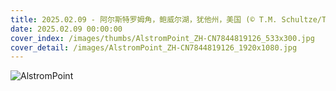 ```yaml
---
title: 2025.02.09 - 阿尔斯特罗姆角，鲍威尔湖，犹他州，美国 (© T.M. Schultze/TANDEM Stills + Motion)
date: 2025.02.09 00:00:00
cover_index: /images/thumbs/AlstromPoint_ZH-CN7844819126_533x300.jpg
cover_detail: /images/AlstromPoint_ZH-CN7844819126_1920x1080.jpg
---
```


![AlstromPoint](/images/AlstromPoint_ZH-CN7844819126_1920x1080.jpg)

